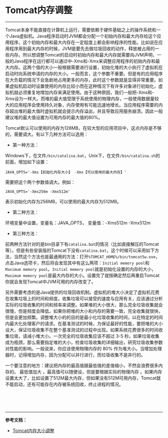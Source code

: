 # Tomcat内存调整

---

Tomcat本身不能直接在计算机上运行，需要依赖于硬件基础之上的操作系统和一个Java虚拟机。Java程序启动时JVM都会分配一个初始内存和最大内存给这个应用程序。这个初始内存和最大内存在一定程度上都会影响程序的性能。比如说在应用程序用到最大内存的时候，JVM是要先去做垃圾回收的动作，释放被占用的一些内存。所以想调整Tomcat的启动时初始内存和最大内存就需要向JVM声明，一般的Java程序在运行都可以通过中-Xms和-Xmx来调整应用程序的初始内存和最大内存。这两个值的大小一般根据需要进行设置，初始化堆的大小执行了虚拟机在启动时向系统申请的内存的大小。一般而言，这个参数不重要。但是有的应用程序在大负载的情况下会急剧地占用更多的内存，此时这个参数就是显得非常重要。如果虚拟机启动时设置使用的内存比较小而在这种情况下有许多对象进行初始化，虚拟机就必须重复地增加内存来满足使用。由于这种原因，我们一般把-Xms和-Xmx设为一样大。而堆的最大值受限于系统使用的物理内存，一般使用数据量较大的应用程序会使用持久对象，内存使用有可能迅速地增长。当应用程序需要的内存超出堆的最大值时虚拟机就会提示内存溢出，并且导致应用服务崩溃。因此一般建议堆的最大值设置为可用内存的最大值的80%。

Tomcat默认可以使用的内存为128MB，在较大型的应用项目中，这点内存是不够的，需要调大。有以下几种方法可以选用：

* 第一种方法：

Windows下，在文件`/bin/catalina.bat`，Unix下，在文件`/bin/catalina.sh`的前面，增加如下设置：

~~~plaintext
JAVA_OPTS='-Xms【初始化内存大小】 -Xmx【可以使用的最大内存】'
~~~

需要把这个两个参数值调大。例如：

~~~plaintext
JAVA_OPTS='-Xms256m -Xmx512m'
~~~

表示初始化内存为256MB，可以使用的最大内存为512MB。

* 第二种方法： 

环境变量中设置，变量名：JAVA_OPTS， 变量值：-Xms512m   -Xmx512m

* 第三种方法：

前两种方法针对的是bin目录下有`catalina.bat`的情况（比如直接解压的Tomcat等）。但是有些安装版的Tomcat下没有`catalina.bat`，这个时候可以采用如下方法，当然这个方法也是最通用的方法：打开`%TOMCAT_HOME%/bin/tomcat5w.exe`，点击Java选项卡，然后将会发现其中有这么两项：`Initial memory pool`和`Maximum memory pool`。`Initial memory pool`就是初始化设置的内存的大小，`Maximum memory pool`是最大内存的大小。设置完了就按确定然后再重启Tomcat你就会发现Tomcat中JVM可用的内存改变了。

另外需要考虑的是Java提供的垃圾回收机制。虚拟机的堆大小决定了虚拟机花费在收集垃圾上的时间和频度。收集垃圾可以接受的速度与应用有关，应该通过分析实际的垃圾收集的时间和频率来调整。如果堆的大小很大，那么完全垃圾收集就会很慢，但是频度会降低。如果你把堆的大小和内存的需要一致，完全收集就很快，但是会更加频繁。调整堆大小的的目的是最小化垃圾收集的时间，以在特定的时间内最大化处理客户的请求。在基准测试的时候，为保证最好的性能，要把堆的大小设大，保证垃圾收集不在整个基准测试的过程中出现。如果系统花费很多的时间收集垃圾，请减小堆大小。一次完全的垃圾收集应该不超过 3-5 秒。如果垃圾收集成为瓶颈，那么需要指定堆的大小，检查垃圾收集的详细输出，研究垃圾收集参数对性能的影响。一般说来，你应该使用物理内存的 80% 作为堆大小。当增加处理器时，记得增加内存，因为分配可以并行进行，而垃圾收集不是并行的。

一个要注意的地方：建议把内存的最高值跟最低值的差值缩小，不然会浪费很多内存的。 最低值加大 ，最高值可以随便设，但是要根据实际的物理内存 。如果内存设置太大了，比如设置了512M最大内存，但如果没有512M可用内存，Tomcat就不能启动，还有可能存在内存被系统回收，终止进程的情况。



<br/><br/><br/>

---

**参考文档：**

* [Tomcat内存大小调整](https://blog.csdn.net/coolwzjcool/article/details/2544448)

